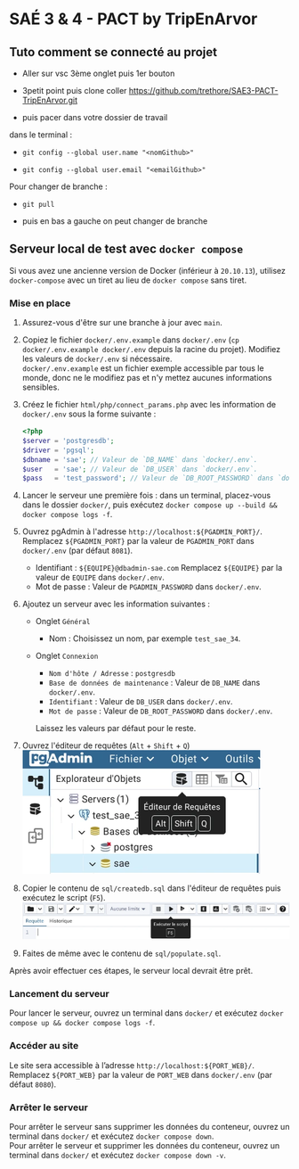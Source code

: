 # SAÉ 3 & 4 - PACT by TripEnArvor

## Tuto comment se connecté au projet

- Aller sur vsc 3ème onglet puis 1er bouton

- 3petit point puis clone coller <https://github.com/trethore/SAE3-PACT-TripEnArvor.git>

- puis pacer dans votre dossier de travail

dans le terminal :

- `git config --global user.name "<nomGithub>"`

- `git config --global user.email "<emailGithub>"`

Pour changer de branche :

- `git pull`

- puis en bas a gauche on peut changer de branche

## Serveur local de test avec `docker compose`

Si vous avez une ancienne version de Docker (inférieur à `20.10.13`),
utilisez `docker-compose` avec un tiret au lieu de `docker compose` sans tiret.

### Mise en place

 1. Assurez-vous d'être sur une branche à jour avec `main`.

 2. Copiez le fichier `docker/.env.example` dans `docker/.env`
    (`cp docker/.env.example docker/.env` depuis la racine du projet).
    Modifiez les valeurs de `docker/.env` si nécessaire.<br>
    `docker/.env.example` est un fichier exemple accessible par tous le monde,
    donc ne le modifiez pas et n'y mettez aucunes informations sensibles.

 3. Créez le fichier `html/php/connect_params.php` avec les information de
    `docker/.env` sous la forme suivante :

    ```php
    <?php
    $server = 'postgresdb';
    $driver = 'pgsql';
    $dbname = 'sae'; // Valeur de `DB_NAME` dans `docker/.env`.
    $user   = 'sae'; // Valeur de `DB_USER` dans `docker/.env`.
    $pass   = 'test_password'; // Valeur de `DB_ROOT_PASSWORD` dans `docker/.env`.
    ```

 4. Lancer le serveur une première fois : dans un terminal, placez-vous dans le dossier `docker/`,
    puis exécutez `docker compose up --build && docker compose logs -f`.

 5. Ouvrez pgAdmin à l'adresse `http://localhost:${PGADMIN_PORT}/`.
    Remplacez `${PGADMIN_PORT}` par la valeur de `PGADMIN_PORT` dans `docker/.env` (par défaut `8081`).
      - Identifiant : `${EQUIPE}@dbadmin-sae.com`
        Remplacez `${EQUIPE}` par la valeur de `EQUIPE` dans `docker/.env`.
      - Mot de passe :  Valeur de `PGADMIN_PASSWORD` dans `docker/.env`.

 6. Ajoutez un serveur avec les information suivantes :

      - Onglet `Général`
          - Nom : Choisissez un nom, par exemple `test_sae_34`.

      - Onglet `Connexion`
          - `Nom d'hôte / Adresse` : `postgresdb`
          - `Base de données de maintenance` : Valeur de `DB_NAME` dans `docker/.env`.
          - `Identifiant` : Valeur de `DB_USER` dans `docker/.env`.
          - `Mot de passe` : Valeur de `DB_ROOT_PASSWORD` dans `docker/.env`.

        Laissez les valeurs par défaut pour le reste.

 7. Ouvrez l'éditeur de requêtes (`Alt` + `Shift` + `Q`)<br>
    ![C'est le bouton avec une icône de BDD avec une flèche devant](readme-images/query-editor.webp)

 8. Copier le contenu de `sql/createdb.sql` dans l'éditeur de requêtes puis exécutez le script (`F5`).<br>
    ![C'est le bouton avec la flèche](readme-images/execute-script.webp)

 9. Faites de même avec le contenu de `sql/populate.sql`.

Après avoir effectuer ces étapes, le serveur local devrait être prêt.

### Lancement du serveur

Pour lancer le serveur, ouvrez un terminal dans `docker/` et exécutez
`docker compose up && docker compose logs -f`.

### Accéder au site

Le site sera accessible à l’adresse `http://localhost:${PORT_WEB}/`.<br>
Remplacez `${PORT_WEB}` par la valeur de `PORT_WEB` dans `docker/.env` (par défaut `8080`).

### Arrêter le serveur

Pour arrêter le serveur sans supprimer les données du conteneur,
ouvrez un terminal dans `docker/` et  exécutez `docker compose down`.<br>
Pour arrêter le serveur et supprimer les données du conteneur,
ouvrez un terminal dans `docker/` et  exécutez `docker compose down -v`.
